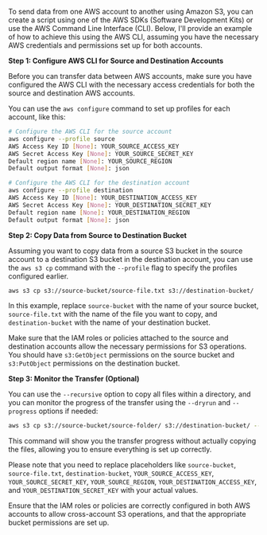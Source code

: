 To send data from one AWS account to another using Amazon S3, you can create a script using one of the AWS SDKs (Software Development Kits) or use the AWS Command Line Interface (CLI). Below, I'll provide an example of how to achieve this using the AWS CLI, assuming you have the necessary AWS credentials and permissions set up for both accounts.

**Step 1: Configure AWS CLI for Source and Destination Accounts**

Before you can transfer data between AWS accounts, make sure you have configured the AWS CLI with the necessary access credentials for both the source and destination AWS accounts.

You can use the `aws configure` command to set up profiles for each account, like this:

```bash
# Configure the AWS CLI for the source account
aws configure --profile source
AWS Access Key ID [None]: YOUR_SOURCE_ACCESS_KEY
AWS Secret Access Key [None]: YOUR_SOURCE_SECRET_KEY
Default region name [None]: YOUR_SOURCE_REGION
Default output format [None]: json

# Configure the AWS CLI for the destination account
aws configure --profile destination
AWS Access Key ID [None]: YOUR_DESTINATION_ACCESS_KEY
AWS Secret Access Key [None]: YOUR_DESTINATION_SECRET_KEY
Default region name [None]: YOUR_DESTINATION_REGION
Default output format [None]: json
```

**Step 2: Copy Data from Source to Destination Bucket**

Assuming you want to copy data from a source S3 bucket in the source account to a destination S3 bucket in the destination account, you can use the `aws s3 cp` command with the `--profile` flag to specify the profiles configured earlier.

```bash
aws s3 cp s3://source-bucket/source-file.txt s3://destination-bucket/
```

In this example, replace `source-bucket` with the name of your source bucket, `source-file.txt` with the name of the file you want to copy, and `destination-bucket` with the name of your destination bucket.

Make sure that the IAM roles or policies attached to the source and destination accounts allow the necessary permissions for S3 operations. You should have `s3:GetObject` permissions on the source bucket and `s3:PutObject` permissions on the destination bucket.

**Step 3: Monitor the Transfer (Optional)**

You can use the `--recursive` option to copy all files within a directory, and you can monitor the progress of the transfer using the `--dryrun` and `--progress` options if needed:

```bash
aws s3 cp s3://source-bucket/source-folder/ s3://destination-bucket/ --recursive --dryrun --progress
```

This command will show you the transfer progress without actually copying the files, allowing you to ensure everything is set up correctly.

Please note that you need to replace placeholders like `source-bucket`, `source-file.txt`, `destination-bucket`, `YOUR_SOURCE_ACCESS_KEY`, `YOUR_SOURCE_SECRET_KEY`, `YOUR_SOURCE_REGION`, `YOUR_DESTINATION_ACCESS_KEY`, and `YOUR_DESTINATION_SECRET_KEY` with your actual values.

Ensure that the IAM roles or policies are correctly configured in both AWS accounts to allow cross-account S3 operations, and that the appropriate bucket permissions are set up.
